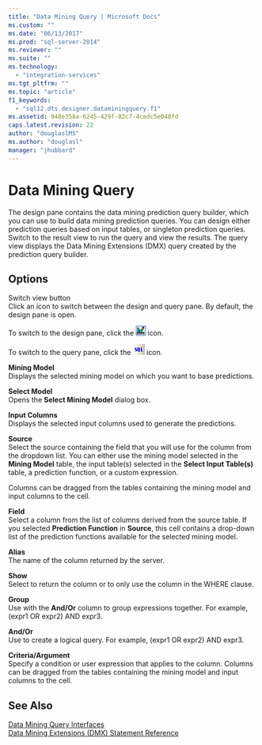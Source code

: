 ```yaml
---
title: "Data Mining Query | Microsoft Docs"
ms.custom: ""
ms.date: "06/13/2017"
ms.prod: "sql-server-2014"
ms.reviewer: ""
ms.suite: ""
ms.technology: 
  - "integration-services"
ms.tgt_pltfrm: ""
ms.topic: "article"
f1_keywords: 
  - "sql12.dts.designer.dataminingquery.f1"
ms.assetid: 948e358a-6245-429f-82c7-4cedc5e048fd
caps.latest.revision: 22
author: "douglaslMS"
ms.author: "douglasl"
manager: "jhubbard"
---
```

# Data Mining Query
  The design pane contains the data mining prediction query builder, which you can use to build data mining prediction queries. You can design either prediction queries based on input tables, or singleton prediction queries. Switch to the result view to run the query and view the results. The query view displays the Data Mining Extensions (DMX) query created by the prediction query builder.  
  
## Options  
 Switch view button  
 Click an icon to switch between the design and query pane. By default, the design pane is open.  
  
 To switch to the design pane, click the ![Design icon](../media/ssis-designicon.gif "Design icon") icon.  
  
 To switch to the query pane, click the ![SQL icon](../media/ssis-queryicon.gif "SQL icon") icon.  
  
 **Mining Model**  
 Displays the selected mining model on which you want to base predictions.  
  
 **Select Model**  
 Opens the **Select Mining Model** dialog box.  
  
 **Input Columns**  
 Displays the selected input columns used to generate the predictions.  
  
 **Source**  
 Select the source containing the field that you will use for the column from the dropdown list. You can either use the mining model selected in the **Mining Model** table, the input table(s) selected in the **Select Input Table(s)** table, a prediction function, or a custom expression.  
  
 Columns can be dragged from the tables containing the mining model and input columns to the cell.  
  
 **Field**  
 Select a column from the list of columns derived from the source table. If you selected **Prediction Function** in **Source**, this cell contains a drop-down list of the prediction functions available for the selected mining model.  
  
 **Alias**  
 The name of the column returned by the server.  
  
 **Show**  
 Select to return the column or to only use the column in the WHERE clause.  
  
 **Group**  
 Use with the **And/Or** column to group expressions together. For example, (expr1 OR expr2) AND expr3.  
  
 **And/Or**  
 Use to create a logical query. For example, (expr1 OR expr2) AND expr3.  
  
 **Criteria/Argument**  
 Specify a condition or user expression that applies to the column. Columns can be dragged from the tables containing the mining model and input columns to the cell.  
  
## See Also  
 [Data Mining Query Interfaces](../../analysis-services/data-mining/data-mining-query-tools.md)   
 [Data Mining Extensions &#40;DMX&#41; Statement Reference](~/dmx/data-mining-extensions-dmx-statements.md)  
  
  